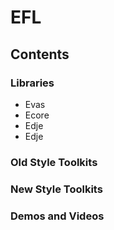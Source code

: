 # EFL
## Contents
### Libraries
* Evas
* Ecore
* Edje
* Edje
### Old Style Toolkits
### New Style Toolkits
### Demos and Videos

